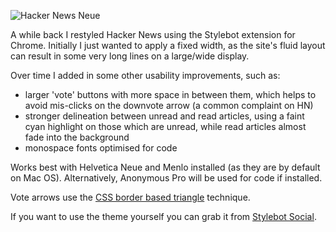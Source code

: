 ![Hacker News Neue](/files/hacker-news-neue.jpg)

A while back I restyled Hacker News using the Stylebot extension for Chrome. Initially I just wanted to apply a fixed width, as the site's fluid layout can result in some very long lines on a large/wide display.

Over time I added in some other usability improvements, such as:

*   larger 'vote' buttons with more space in between them, which helps to avoid mis-clicks on the downvote arrow (a common complaint on HN)
*   stronger delineation between unread and read articles, using a faint cyan highlight on those which are unread, while read articles almost fade into the background
*   monospace fonts optimised for code

Works best with Helvetica Neue and Menlo installed (as they are by default on Mac OS). Alternatively, Anonymous Pro will be used for code if installed.

Vote arrows use the [CSS border based triangle](http://css-tricks.com/snippets/css/css-triangle/) technique.

If you want to use the theme yourself you can grab it from [Stylebot Social](http://stylebot.me/styles/248).
